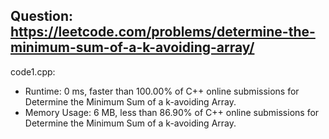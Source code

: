 ## Question: https://leetcode.com/problems/determine-the-minimum-sum-of-a-k-avoiding-array/

code1.cpp:
* Runtime: 0 ms, faster than 100.00% of C++ online submissions for Determine the Minimum Sum of a k-avoiding Array.
* Memory Usage: 6 MB, less than 86.90% of C++ online submissions for Determine the Minimum Sum of a k-avoiding Array.